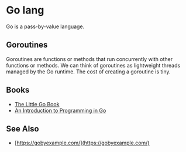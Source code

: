 # Go lang

Go is a pass-by-value language.

## Goroutines

Goroutines are functions or methods that run concurrently with other functions or methods. We can think of goroutines as lightweight threads managed by the Go runtime. The cost of creating a goroutine is tiny.

## Books

- [The Little Go Book](https://www.openmymind.net/The-Little-Go-Book/)
- [An Introduction to Programming in Go](http://www.golang-book.com/books/intro)

## See Also

- [https://gobyexample.com/](https://gobyexample.com/)
